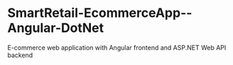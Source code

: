 # SmartRetail-EcommerceApp--Angular-DotNet
E-commerce web application with Angular frontend and ASP.NET Web API backend
